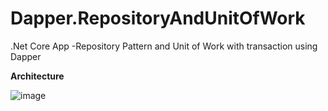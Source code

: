 # Dapper.RepositoryAndUnitOfWork
.Net Core App -Repository Pattern and Unit of Work with transaction using Dapper

**Architecture**


![image](https://user-images.githubusercontent.com/15153745/119808706-05053800-bf02-11eb-8ec9-d9ae48734259.png)


